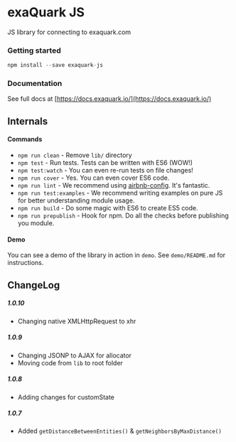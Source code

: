 # exaQuark JS

JS library for connecting to exaquark.com

### Getting started

```javascript
npm install --save exaquark-js
```

### Documentation

See full docs at [https://docs.exaquark.io/](https://docs.exaquark.io/)



## Internals

#### Commands

- `npm run clean` - Remove `lib/` directory
- `npm test` - Run tests. Tests can be written with ES6 (WOW!)
- `npm test:watch` - You can even re-run tests on file changes!
- `npm run cover` - Yes. You can even cover ES6 code.
- `npm run lint` - We recommend using [airbnb-config](https://github.com/airbnb/javascript/tree/master/packages/eslint-config-airbnb). It's fantastic.
- `npm run test:examples` - We recommend writing examples on pure JS for better understanding module usage.
- `npm run build` - Do some magic with ES6 to create ES5 code.
- `npm run prepublish` - Hook for npm. Do all the checks before publishing you module.


#### Demo

You can see a demo of the library in action in `demo`. See `demo/README.md` for instructions.

## ChangeLog

##### 1.0.10

- Changing native XMLHttpRequest to xhr

##### 1.0.9

- Changing JSONP to AJAX for allocator
- Moving code from `lib` to root folder

##### 1.0.8

- Adding changes for customState

##### 1.0.7

- Added `getDistanceBetweenEntities()` & `getNeighborsByMaxDistance()`
